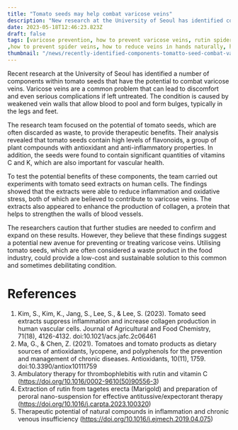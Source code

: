 ```yaml
---
title: "Tomato seeds may help combat varicose veins"
description: "New research at the University of Seoul has identified components in tomato seeds that may help combat varicose veins. The study found that tomato seeds contain high levels of flavonoids, vitamins C and K, and other compounds that have antioxidant and anti-inflammatory properties."
date: 2023-05-18T12:46:23.823Z
draft: false
tags: [varicose prevention, how to prevent varicose veins, rutin spider veins, rutein, venoactive drugs, flavinoids,varicose veins home remedies, natural remedies for varicose veins,varicose vein treatment at home,treat varicose veins without surgery
,how to prevent spider veins, how to reduce veins in hands naturally, how to stop veins from popping out on legs, how to prevent veins on legs,how to prevent varicose veins in legs naturally,can you stop varicose veins from getting worse,prevent spider veins]
thumbnail: "/news/recently-identified-components-tomatto-seed-combat-varicous-veins/thumb.png"
---
```


Recent research at the University of Seoul has identified a number of components within tomato seeds that have the potential to combat varicose veins. Varicose veins are a common problem that can lead to discomfort and even serious complications if left untreated. The condition is caused by weakened vein walls that allow blood to pool and form bulges, typically in the legs and feet.

The research team focused on the potential of tomato seeds, which are often discarded as waste, to provide therapeutic benefits. Their analysis revealed that tomato seeds contain high levels of flavonoids, a group of plant compounds with antioxidant and anti-inflammatory properties. In addition, the seeds were found to contain significant quantities of vitamins C and K, which are also important for vascular health.

To test the potential benefits of these components, the team carried out experiments with tomato seed extracts on human cells. The findings showed that the extracts were able to reduce inflammation and oxidative stress, both of which are believed to contribute to varicose veins. The extracts also appeared to enhance the production of collagen, a protein that helps to strengthen the walls of blood vessels.

The researchers caution that further studies are needed to confirm and expand on these results. However, they believe that these findings suggest a potential new avenue for preventing or treating varicose veins. Utilising tomato seeds, which are often considered a waste product in the food industry, could provide a low-cost and sustainable solution to this common and sometimes debilitating condition.

# References
1. Kim, S., Kim, K., Jang, S., Lee, S., & Lee, S. (2023). Tomato seed extracts suppress inflammation and increase collagen production in human vascular cells. Journal of Agricultural and Food Chemistry, 71(18), 4126-4132. doi:10.1021/acs.jafc.2c06461
2. Ma, G., & Chen, Z. (2021). Tomatoes and tomato products as dietary sources of antioxidants, lycopene, and polyphenols for the prevention and management of chronic diseases. Antioxidants, 10(11), 1759. doi:10.3390/antiox10111759
3. Ambulatory therapy for thrombophlebitis with rutin and vitamin C (https://doi.org/10.1016/0002-9610(50)90556-3)
4. Extraction of rutin from tagetes erecta (Marigold) and preparation of peroral nano-suspension for effective antitussive/expectorant therapy (https://doi.org/10.1016/j.carpta.2023.100320)
5. Therapeutic potential of natural compounds in inflammation and chronic venous insufficiency (https://doi.org/10.1016/j.ejmech.2019.04.075)
